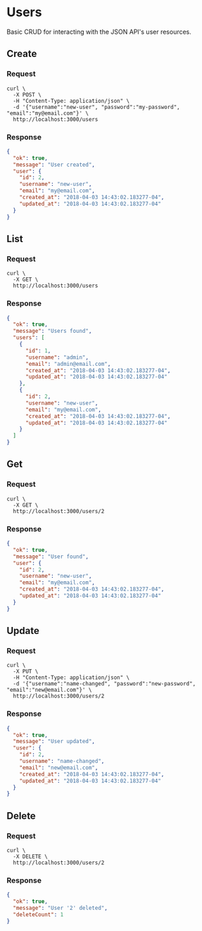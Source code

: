 # Users

Basic CRUD for interacting with the JSON API's user resources.

## Create

### Request

```shell
curl \
  -X POST \
  -H "Content-Type: application/json" \
  -d '{"username":"new-user", "password":"my-password", "email":"my@email.com"}' \
  http://localhost:3000/users
```

### Response

```json
{
  "ok": true,
  "message": "User created",
  "user": {
    "id": 2,
    "username": "new-user",
    "email": "my@email.com",
    "created_at": "2018-04-03 14:43:02.183277-04",
    "updated_at": "2018-04-03 14:43:02.183277-04"
  }
}
```

## List

### Request

```shell
curl \
  -X GET \
  http://localhost:3000/users
```

### Response

```json
{
  "ok": true,
  "message": "Users found",
  "users": [
    {
      "id": 1,
      "username": "admin",
      "email": "admin@email.com",
      "created_at": "2018-04-03 14:43:02.183277-04",
      "updated_at": "2018-04-03 14:43:02.183277-04"
    },
    {
      "id": 2,
      "username": "new-user",
      "email": "my@email.com",
      "created_at": "2018-04-03 14:43:02.183277-04",
      "updated_at": "2018-04-03 14:43:02.183277-04"
    }
  ]
}
```

## Get

### Request

```shell
curl \
  -X GET \
  http://localhost:3000/users/2
```

### Response

```json
{
  "ok": true,
  "message": "User found",
  "user": {
    "id": 2,
    "username": "new-user",
    "email": "my@email.com",
    "created_at": "2018-04-03 14:43:02.183277-04",
    "updated_at": "2018-04-03 14:43:02.183277-04"
  }
}
```

## Update

### Request

```shell
curl \
  -X PUT \
  -H "Content-Type: application/json" \
  -d '{"username":"name-changed", "password":"new-password", "email":"new@email.com"}' \
  http://localhost:3000/users/2
```

### Response

```json
{
  "ok": true,
  "message": "User updated",
  "user": {
    "id": 2,
    "username": "name-changed",
    "email": "new@email.com",
    "created_at": "2018-04-03 14:43:02.183277-04",
    "updated_at": "2018-04-03 14:43:02.183277-04"
  }
}
```

## Delete

### Request

```shell
curl \
  -X DELETE \
  http://localhost:3000/users/2
```

### Response

```json
{
  "ok": true,
  "message": "User '2' deleted",
  "deleteCount": 1
}
```
